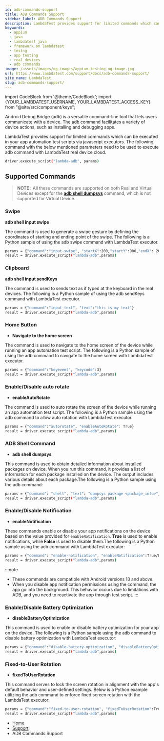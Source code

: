 ```yaml
---
id: adb-commands-support
title: ADB Commands Support
sidebar_label: ADB Commands Support
description: LambdaTest provides support for limited commands which can be executed in your app automation test scripts via javascript executors. 
keywords:
  - appium
  - java
  - lambdatest java
  - framework on lambdatest
  - testng
  - app testing
  - real devices
  - adb commands
image: /assets/images/og-images/appium-testing-og-image.jpg
url: https://www.lambdatest.com/support/docs/adb-commands-support/
site_name: LambdaTest
slug: adb-commands-support/
---
```


import CodeBlock from '@theme/CodeBlock';
import {YOUR_LAMBDATEST_USERNAME, YOUR_LAMBDATEST_ACCESS_KEY} from "@site/src/component/keys";

<script type="application/ld+json"
      dangerouslySetInnerHTML={{ __html: JSON.stringify({
       "@context": "https://schema.org",
        "@type": "BreadcrumbList",
        "itemListElement": [{
          "@type": "ListItem",
          "position": 1,
          "name": "Home",
          "item": "https://www.lambdatest.com"
        },{
          "@type": "ListItem",
          "position": 2,
          "name": "Support",
          "item": "https://www.lambdatest.com/support/docs/"
        },{
          "@type": "ListItem",
          "position": 3,
          "name": "ADB Commands Support",
          "item": "https://www.lambdatest.com/support/docs/adb-commands-support/"
        }]
      })
    }}
></script>


Android Debug Bridge (adb) is a versatile command-line tool that lets users communicate with a device. The adb command facilitates a variety of device actions, such as installing and debugging apps. 

LambdaTest provides support for limited commands which can be executed in your app automation test scripts via javascript executors. The following command with the below mentioned parameters need to be used to execute adb command with LambdaTest real device cloud.

```bash
driver.execute_script("lambda-adb", params)
```

## Supported Commands

> **NOTE :** All these commands are supported on both Real and Virtual Devices except for the [**adb shell dumpsys**](/support/docs/adb-commands-support/#adb-shell-command) command, which is not supported for Virtual Device.

###  Swipe
**adb shell input swipe**

The command is used to generate a swipe gesture by defining the coordinates of starting and ending point of the swipe. The following is a Python sample of using the adb swipe command with LambdaTest executor.

```bash
params = {"command":"input-swipe", "startX":200,"startY":900,"endX": 200,"endY":300}
result = driver.execute_script("lambda-adb",params)
```

###  Clipboard

**adb shell input sendKeys**

The command is used to sends text as if typed at the keyboard in the real devices. The following is a Python sample of using the adb sendKeys command with LambdaTest executor.

```bash
params = {"command":"input-text", "text":"this is my text"}
result = driver.execute_script("lambda-adb",params)
```

###  Home Button

- **Navigate to the home screen**

The command is used to navigate to the home screen of the device while running an app automation test script. The following is a Python sample of using the adb command to navigate to the home screen with LambdaTest executor.

```bash
params = {"command":"keyevent", "keycode":3}
result = driver.execute_script("lambda-adb",params)
```

### Enable/Disable auto rotate

- **enableAutoRotate**

The command is used to auto rotate the screen of the device while running an app automation test script. The following is a Python sample using the adb command to allow auto rotation with LambdaTest executor.

```bash
params = {"command":"autorotate", "enableAutoRotate": True}
result = driver.execute_script("lambda-adb",params)
```
### ADB Shell Command

- **adb shell dumpsys**

This command is used to obtain detailed information about installed packages on device. When you run this command, it provides a list of information for each package installed on the device. The output includes various details about each package.The following is a Python sample using the adb command:

```bash
params = {"command": "shell", "text": "dumpsys package <package_info>"}
result = driver.execute_script("lambda-adb",params)
```
### Enable/Disable Notification

- **enableNotification**

These commands enable or disable your app notifications on the device based on the value provided for `enableNotification`. **True** is used to enable notifications, while **False** is used to disable them.The following is a Python sample using the adb command with LambdaTest executor:

```bash
params = {"command": "enable-notification", "enableNotification":True/False}
result = driver.execute_script("lambda-adb",params)
```

:::note
- These commands are compatible with Android versions 13 and above.
- When you disable app notification permissions using the command, the app go into the background. This behavior occurs due to limitations with ADB, and you need to reactivate the app through test script.
:::

### Enable/Disable Battery Optimization

- **disableBatteryOptimization**

This command is used to enable or disable battery optimization for your app on the device. The following is a Python sample using the adb command to disable battery optimization with LambdaTest executor:

```bash
params = {"command":"disable-battery-optimization", "disableBatteryOptimization":True/False}
result = driver.execute_script("lambda-adb",params)
```

### Fixed-to-User Rotation

- **fixedToUserRotation**

This command serves to lock the screen rotation in alignment with the app's default behavior and user-defined settings. Below is a Python example utilizing the adb command to enforce fixed screen rotation with the LambdaTest executor:

```bash
params = {"command":"fixed-to-user-rotation", "fixedToUserRotation":True}
result = driver.execute_script("lambda-adb",params)
```

<nav aria-label="breadcrumbs">
  <ul className="breadcrumbs">
    <li className="breadcrumbs__item">
      <a className="breadcrumbs__link" target="_self" href="https://www.lambdatest.com">
        Home
      </a>
    </li>
    <li className="breadcrumbs__item">
      <a className="breadcrumbs__link" target="_self" href="https://www.lambdatest.com/support/docs/">
        Support
      </a>
    </li>
    <li className="breadcrumbs__item breadcrumbs__item--active">
      <span className="breadcrumbs__link">
      ADB Commands Support 
      </span>
    </li>
  </ul>
</nav>